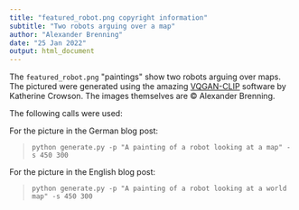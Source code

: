 ```yaml
---
title: "featured_robot.png copyright information"
subtitle: "Two robots arguing over a map"
author: "Alexander Brenning"
date: "25 Jan 2022"
output: html_document
---
```


The `featured_robot.png` "paintings" show two robots arguing over maps. The pictured were generated using the amazing [VQGAN-CLIP](https://github.com/nerdyrodent/VQGAN-CLIP) software by Katherine Crowson. The images themselves are &copy; Alexander Brenning.

The following calls were used:

For the picture in the German blog post: 

> `python generate.py -p "A painting of a robot looking at a map" -s 450 300`

For the picture in the English blog post: 

> `python generate.py -p "A painting of a robot looking at a world map" -s 450 300`

